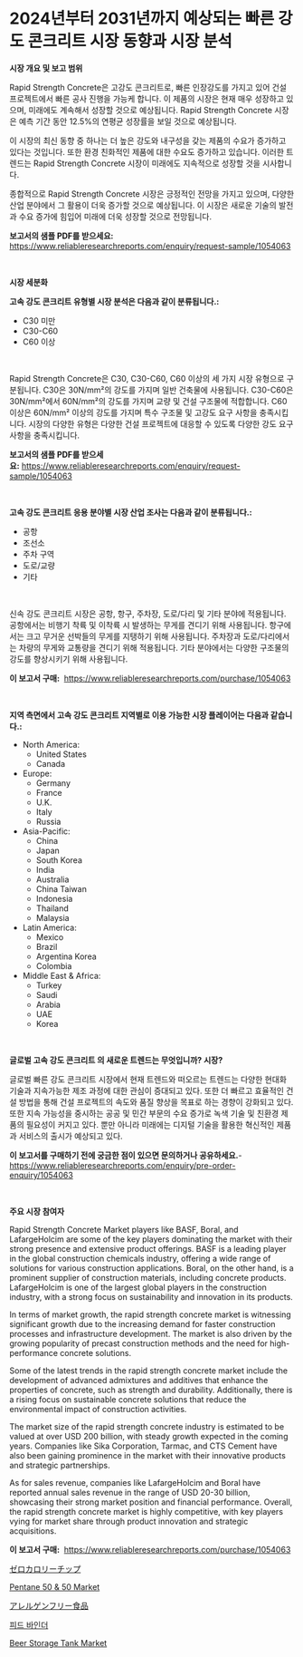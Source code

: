 <p><h1>2024년부터 2031년까지 예상되는 빠른 강도 콘크리트 시장 동향과 시장 분석</h1></p><p><strong>시장 개요 및 보고 범위</strong></p>
<p><p>Rapid Strength Concrete은 고강도 콘크리트로, 빠른 인장강도를 가지고 있어 건설 프로젝트에서 빠른 공사 진행을 가능케 합니다. 이 제품의 시장은 현재 매우 성장하고 있으며, 미래에도 계속해서 성장할 것으로 예상됩니다. Rapid Strength Concrete 시장은 예측 기간 동안 12.5%의 연평균 성장률을 보일 것으로 예상됩니다.</p><p>이 시장의 최신 동향 중 하나는 더 높은 강도와 내구성을 갖는 제품의 수요가 증가하고 있다는 것입니다. 또한 환경 친화적인 제품에 대한 수요도 증가하고 있습니다. 이러한 트렌드는 Rapid Strength Concrete 시장이 미래에도 지속적으로 성장할 것을 시사합니다.</p><p>종합적으로 Rapid Strength Concrete 시장은 긍정적인 전망을 가지고 있으며, 다양한 산업 분야에서 그 활용이 더욱 증가할 것으로 예상됩니다. 이 시장은 새로운 기술의 발전과 수요 증가에 힘입어 미래에 더욱 성장할 것으로 전망됩니다.</p></p>
<p><strong>보고서의 샘플 PDF를 받으세요:</strong> <a href="https://www.reliableresearchreports.com/enquiry/request-sample/1054063">https://www.reliableresearchreports.com/enquiry/request-sample/1054063</a></p>
<p>&nbsp;</p>
<p><strong>시장 세분화</strong></p>
<p><strong>고속 강도 콘크리트 유형별 시장 분석은 다음과 같이 분류됩니다.:</strong></p>
<p><ul><li>C30 미만</li><li>C30-C60</li><li>C60 이상</li></ul></p>
<p>&nbsp;</p>
<p><p>Rapid Strength Concrete은 C30, C30-C60, C60 이상의 세 가지 시장 유형으로 구분됩니다. C30은 30N/mm²의 강도를 가지며 일반 건축물에 사용됩니다. C30-C60은 30N/mm²에서 60N/mm²의 강도를 가지며 교량 및 건설 구조물에 적합합니다. C60 이상은 60N/mm² 이상의 강도를 가지며 특수 구조물 및 고강도 요구 사항을 충족시킵니다. 시장의 다양한 유형은 다양한 건설 프로젝트에 대응할 수 있도록 다양한 강도 요구 사항을 충족시킵니다.</p></p>
<p><strong>보고서의 샘플 PDF를 받으세요:</strong>&nbsp;<a href="https://www.reliableresearchreports.com/enquiry/request-sample/1054063">https://www.reliableresearchreports.com/enquiry/request-sample/1054063</a></p>
<p>&nbsp;</p>
<p><strong> 고속 강도 콘크리트 응용 분야별 시장 산업 조사는 다음과 같이 분류됩니다.:</strong></p>
<p><ul><li>공항</li><li>조선소</li><li>주차 구역</li><li>도로/교량</li><li>기타</li></ul></p>
<p>&nbsp;</p>
<p><p>신속 강도 콘크리트 시장은 공항, 항구, 주차장, 도로/다리 및 기타 분야에 적용됩니다. 공항에서는 비행기 착륙 및 이착륙 시 발생하는 무게를 견디기 위해 사용됩니다. 항구에서는 크고 무거운 선박들의 무게를 지탱하기 위해 사용됩니다. 주차장과 도로/다리에서는 차량의 무게와 교통량을 견디기 위해 적용됩니다. 기타 분야에서는 다양한 구조물의 강도를 향상시키기 위해 사용됩니다.</p></p>
<p><strong>이 보고서 구매:</strong>&nbsp; <a href="https://www.reliableresearchreports.com/purchase/1054063">https://www.reliableresearchreports.com/purchase/1054063</a></p>
<p>&nbsp;</p>
<p><strong>지역 측면에서 고속 강도 콘크리트 지역별로 이용 가능한 시장 플레이어는 다음과 같습니다.:</strong></p>
<p><ul>
    <li>
        North America:
        <ul>
            <li>United States</li>
            <li>Canada</li>
        </ul>
    </li>
    <li>
        Europe:
        <ul>
            <li>Germany</li>
            <li>France</li>
            <li>U.K.</li>
            <li>Italy</li>
            <li>Russia</li>
        </ul>
    </li>
    <li>
        Asia-Pacific:
        <ul>
            <li>China</li>
            <li>Japan</li>
            <li>South Korea</li>
            <li>India</li>
            <li>Australia</li>
            <li>China Taiwan</li>
            <li>Indonesia</li>
            <li>Thailand</li>
            <li>Malaysia</li>
        </ul>
    </li>
    <li>
        Latin America:
        <ul>
            <li>Mexico</li>
            <li>Brazil</li>
            <li>Argentina Korea</li>
            <li>Colombia</li>
        </ul>
    </li>
    <li>
        Middle East & Africa:
        <ul>
            <li>Turkey</li>
            <li>Saudi</li>
            <li>Arabia</li>
            <li>UAE</li>
            <li>Korea</li>
        </ul>
    </li>
    </ul></p>
<p>&nbsp;</p>
<p><strong>글로벌 고속 강도 콘크리트 의 새로운 트렌드는 무엇입니까? 시장?</strong></p>
<p><p>글로벌 빠른 강도 콘크리트 시장에서 현재 트렌드와 떠오르는 트렌드는 다양한 현대화 기술과 지속가능한 제조 과정에 대한 관심이 증대되고 있다. 또한 더 빠르고 효율적인 건설 방법을 통해 건설 프로젝트의 속도와 품질 향상을 목표로 하는 경향이 강화되고 있다. 또한 지속 가능성을 중시하는 공공 및 민간 부문의 수요 증가로 녹색 기술 및 친환경 제품의 필요성이 커지고 있다. 뿐만 아니라 미래에는 디지털 기술을 활용한 혁신적인 제품과 서비스의 출시가 예상되고 있다.</p></p>
<p><strong>이 보고서를 구매하기 전에 궁금한 점이 있으면 문의하거나 공유하세요.</strong>- <a href="https://www.reliableresearchreports.com/enquiry/pre-order-enquiry/1054063">https://www.reliableresearchreports.com/enquiry/pre-order-enquiry/1054063</a></p>
<p>&nbsp;</p>
<p><strong>주요 시장 참여자</strong></p>
<p><p>Rapid Strength Concrete Market players like BASF, Boral, and LafargeHolcim are some of the key players dominating the market with their strong presence and extensive product offerings. BASF is a leading player in the global construction chemicals industry, offering a wide range of solutions for various construction applications. Boral, on the other hand, is a prominent supplier of construction materials, including concrete products. LafargeHolcim is one of the largest global players in the construction industry, with a strong focus on sustainability and innovation in its products.</p><p>In terms of market growth, the rapid strength concrete market is witnessing significant growth due to the increasing demand for faster construction processes and infrastructure development. The market is also driven by the growing popularity of precast construction methods and the need for high-performance concrete solutions.</p><p>Some of the latest trends in the rapid strength concrete market include the development of advanced admixtures and additives that enhance the properties of concrete, such as strength and durability. Additionally, there is a rising focus on sustainable concrete solutions that reduce the environmental impact of construction activities.</p><p>The market size of the rapid strength concrete industry is estimated to be valued at over USD 200 billion, with steady growth expected in the coming years. Companies like Sika Corporation, Tarmac, and CTS Cement have also been gaining prominence in the market with their innovative products and strategic partnerships.</p><p>As for sales revenue, companies like LafargeHolcim and Boral have reported annual sales revenue in the range of USD 20-30 billion, showcasing their strong market position and financial performance. Overall, the rapid strength concrete market is highly competitive, with key players vying for market share through product innovation and strategic acquisitions.</p></p>
<p><strong>이 보고서 구매:</strong>&nbsp;&nbsp;<a href="https://www.reliableresearchreports.com/purchase/1054063">https://www.reliableresearchreports.com/purchase/1054063</a></p>
<p><p><a href="https://github.com/ksxzwxabcuynh011/Market-Research-Report-List-1/blob/main/29077892012.md">ゼロカロリーチップ</a></p><p><a href="https://github.com/mahnoor2003/Market-Research-Report-List-3/blob/main/pentane-50-50-market.md">Pentane 50 & 50 Market</a></p><p><a href="https://github.com/mcbeesbxa270/Market-Research-Report-List-1/blob/main/33767572013.md">アレルゲンフリー食品</a></p><p><a href="https://github.com/xvz497517413/Market-Research-Report-List-1/blob/main/61691991674.md">피드 바인더</a></p><p><a href="https://mire-aunt-385.notion.site/Beer-Storage-Tank-Market-Growth-Market-Trends-COVID-19-Impact-and-Forecasts-for-period-from-2024--915f23eb4b054000bd41fcbf6749894f">Beer Storage Tank Market</a></p></p>
